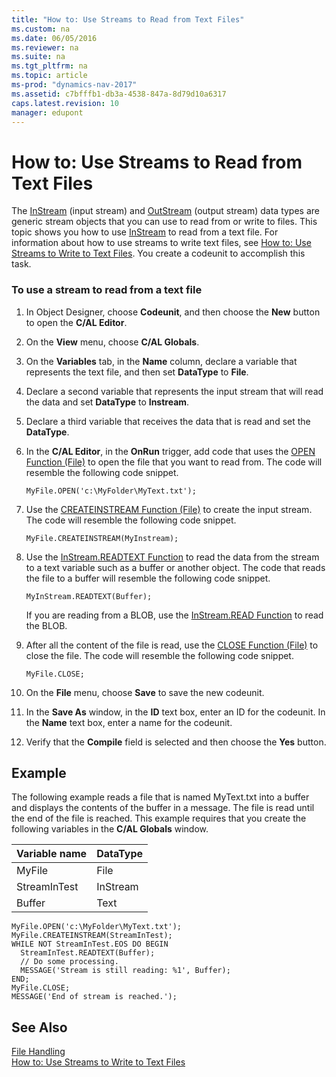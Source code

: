 ```yaml
---
title: "How to: Use Streams to Read from Text Files"
ms.custom: na
ms.date: 06/05/2016
ms.reviewer: na
ms.suite: na
ms.tgt_pltfrm: na
ms.topic: article
ms-prod: "dynamics-nav-2017"
ms.assetid: c7bfffb1-db3a-4538-847a-8d79d10a6317
caps.latest.revision: 10
manager: edupont
---
```

# How to: Use Streams to Read from Text Files
The [InStream](InStream.md) \(input stream\) and [OutStream](OutStream.md) \(output stream\) data types are generic stream objects that you can use to read from or write to files. This topic shows you how to use [InStream](InStream.md) to read from a text file. For information about how to use streams to write text files, see [How to: Use Streams to Write to Text Files](How-to--Use%20Streams%20to%20Write%20to%20Text%20Files.md). You create a codeunit to accomplish this task.  
  
### To use a stream to read from a text file  
  
1.  In Object Designer, choose **Codeunit**, and then choose the **New** button to open the **C/AL Editor**.  
  
2.  On the **View** menu, choose **C/AL Globals**.  
  
3.  On the **Variables** tab, in the **Name** column, declare a variable that represents the text file, and then set **DataType** to **File**.  
  
4.  Declare a second variable that represents the input stream that will read the data and set **DataType** to **Instream**.  
  
5.  Declare a third variable that receives the data that is read and set the **DataType**.  
  
6.  In the **C/AL Editor**, in the **OnRun** trigger, add code that uses the [OPEN Function \(File\)](OPEN-Function--File-.md) to open the file that you want to read from. The code will resemble the following code snippet.  
  
     `MyFile.OPEN('c:\MyFolder\MyText.txt');`  
  
7.  Use the [CREATEINSTREAM Function \(File\)](CREATEINSTREAM-Function--File-.md) to create the input stream. The code will resemble the following code snippet.  
  
     `MyFile.CREATEINSTREAM(MyInstream);`  
  
8.  Use the [InStream.READTEXT Function](InStream.READTEXT-Function.md) to read the data from the stream to a text variable such as a buffer or another object. The code that reads the file to a buffer will resemble the following code snippet.  
  
     `MyInStream.READTEXT(Buffer);`  
  
     If you are reading from a BLOB, use the [InStream.READ Function](InStream.READ-Function.md) to read the BLOB.  
  
9. After all the content of the file is read, use the [CLOSE Function \(File\)](CLOSE-Function--File-.md) to close the file. The code will resemble the following code snippet.  
  
     `MyFile.CLOSE;`  
  
10. On the **File** menu, choose **Save** to save the new codeunit.  
  
11. In the **Save As** window, in the **ID** text box, enter an ID for the codeunit. In the **Name** text box, enter a name for the codeunit.  
  
12. Verify that the **Compile** field is selected and then choose the **Yes** button.  
  
## Example  
 The following example reads a file that is named MyText.txt into a buffer and displays the contents of the buffer in a message. The file is read until the end of the file is reached. This example requires that you create the following variables in the **C/AL Globals** window.  
  
|Variable name|DataType|  
|-------------------|--------------|  
|MyFile|File|  
|StreamInTest|InStream|  
|Buffer|Text|  
  
```  
MyFile.OPEN('c:\MyFolder\MyText.txt');  
MyFile.CREATEINSTREAM(StreamInTest);  
WHILE NOT StreamInTest.EOS DO BEGIN  
  StreamInTest.READTEXT(Buffer);  
  // Do some processing.  
  MESSAGE('Stream is still reading: %1', Buffer);  
END;  
MyFile.CLOSE;  
MESSAGE('End of stream is reached.');  
```  
  
## See Also  
 [File Handling](File-Handling.md)   
 [How to: Use Streams to Write to Text Files](How-to--Use%20Streams%20to%20Write%20to%20Text%20Files.md)